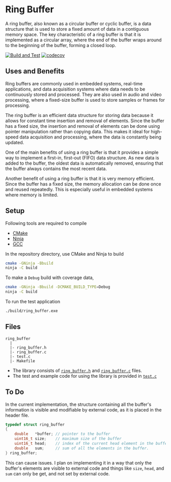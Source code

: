 # Ring Buffer

A ring buffer, also known as a circular buffer or cyclic buffer, is a data structure
that is used to store a fixed amount of data in a contiguous memory space. The key 
characteristic of a ring buffer is that it is implemented as a circular array, where
the end of the buffer wraps around to the beginning of the buffer, forming a closed 
loop.

[![Build and Test](https://github.com/usmanmehmood55/ring_buffer/actions/workflows/build_and_test.yml/badge.svg)](https://github.com/usmanmehmood55/ring_buffer/actions/workflows/build_and_test.yml)
[![codecov](https://codecov.io/github/usmanmehmood55/ring_buffer/graph/badge.svg?token=CZTTM7JXRB)](https://codecov.io/github/usmanmehmood55/ring_buffer) 

## Uses and Benefits

Ring buffers are commonly used in embedded systems, real-time applications, and data
acquisition systems where data needs to be continuously stored and processed. They
are also used in audio and video processing, where a fixed-size buffer is used to
store samples or frames for processing.

The ring buffer is an efficient data structure for storing data because it allows for
constant time insertion and removal of elements. Since the buffer has a fixed size,
the insertion and removal of elements can be done using pointer manipulation rather
than copying data. This makes it ideal for high-speed data acquisition and processing,
where the data is constantly being updated.

One of the main benefits of using a ring buffer is that it provides a simple way to
implement a first-in, first-out (FIFO) data structure. As new data is added to the
buffer, the oldest data is automatically removed, ensuring that the buffer always
contains the most recent data.

Another benefit of using a ring buffer is that it is very memory efficient. Since the
buffer has a fixed size, the memory allocation can be done once and reused repeatedly.
This is especially useful in embedded systems where memory is limited.


## Setup

Following tools are required to compile
- [CMake](https://cmake.org/)
- [Ninja](https://ninja-build.org/)
- [GCC](https://gcc.gnu.org/)

In the repository directory, use CMake and Ninja to build
```bash
cmake -GNinja -Bbuild
ninja -C build
```

To make a `Debug` build with coverage data,
```bash
cmake -GNinja -Bbuild -DCMAKE_BUILD_TYPE=Debug
ninja -C build
```

To run the test application
```bash
./build/ring_buffer.exe
```

## Files
```
ring_buffer
  |
  |- ring_buffer.h
  |- ring_buffer.c
  |- test.c
  |- Makefile 
```
- The library consists of [`ring_buffer.h`](include/ring_buffer.h) and 
  [`ring_buffer.c`](src/ring_buffer.c) files.
- The test and example code for using the library is provided in [`test.c`](test/test_ring_buffer.c)


## To Do

In the current implementation, the structure containing all the buffer's information
is visible and modifiable by external code, as it is placed in the header file.
```c
typedef struct ring_buffer
{
    double   *buffer; // pointer to the buffer
    uint16_t size;    // maximum size of the buffer
    uint16_t head;    // index of the current head element in the buffer
    double   sum;     // sum of all the elements in the buffer.
} ring_buffer;
```

This can cause issues. I plan on implementing it in a way that only the buffer's 
elements are visible to external code and things like `size`, `head`, and `sum` can
only be get, and not set by external code.